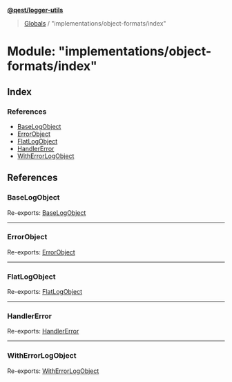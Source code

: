 **[@qest/logger-utils](../README.md)**

> [Globals](../README.md) / "implementations/object-formats/index"

# Module: "implementations/object-formats/index"

## Index

### References

* [BaseLogObject](_implementations_object_formats_index_.md#baselogobject)
* [ErrorObject](_implementations_object_formats_index_.md#errorobject)
* [FlatLogObject](_implementations_object_formats_index_.md#flatlogobject)
* [HandlerError](_implementations_object_formats_index_.md#handlererror)
* [WithErrorLogObject](_implementations_object_formats_index_.md#witherrorlogobject)

## References

### BaseLogObject

Re-exports: [BaseLogObject](../interfaces/_implementations_object_formats_interfaces_.baselogobject.md)

___

### ErrorObject

Re-exports: [ErrorObject](../interfaces/_implementations_object_formats_interfaces_.errorobject.md)

___

### FlatLogObject

Re-exports: [FlatLogObject](../interfaces/_implementations_object_formats_interfaces_.flatlogobject.md)

___

### HandlerError

Re-exports: [HandlerError](../interfaces/_implementations_object_formats_interfaces_.handlererror.md)

___

### WithErrorLogObject

Re-exports: [WithErrorLogObject](../interfaces/_implementations_object_formats_interfaces_.witherrorlogobject.md)
